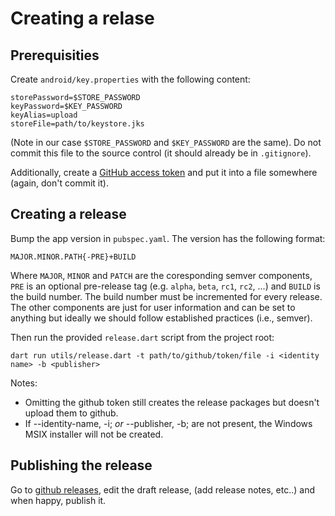 # Creating a relase

## Prerequisities

Create `android/key.properties` with the following content:

    storePassword=$STORE_PASSWORD
    keyPassword=$KEY_PASSWORD
    keyAlias=upload
    storeFile=path/to/keystore.jks

(Note in our case `$STORE_PASSWORD` and `$KEY_PASSWORD` are the same). Do not commit this file to
the source control (it should already be in `.gitignore`).

Additionally, create a [GitHub access token](https://docs.github.com/en/rest/guides/getting-started-with-the-rest-api?apiVersion=2022-11-28#about-tokens) and put it into a file
somewhere (again, don't commit it).

## Creating a release

Bump the app version in `pubspec.yaml`. The version has the following format:

    MAJOR.MINOR.PATH{-PRE}+BUILD

Where `MAJOR`, `MINOR` and `PATCH` are the coresponding semver components, `PRE` is an optional
pre-release tag (e.g. `alpha`, `beta`, `rc1`, `rc2`, ...) and `BUILD` is the build number. The build
number must be incremented for every release. The other components are just for user information
and can be set to anything but ideally we should follow established practices (i.e., semver).

Then run the provided `release.dart` script from the project root:

    dart run utils/release.dart -t path/to/github/token/file -i <identity name> -b <publisher>

Notes:

- Omitting the github token still creates the release packages but doesn't upload them to github.
- If --identity-name, -i; *or* --publisher, -b; are not present, the Windows MSIX installer will not be created.

## Publishing the release

Go to [github releases](https://github.com/equalitie/ouisync-app/releases), edit the draft release,
(add release notes, etc..) and when happy, publish it.